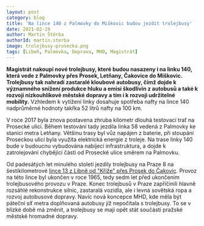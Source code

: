 ```yaml
---
layout: post
category: blog
title: 'Na lince 140 z Palmovky do Miškovic budou jezdit trolejbusy'
date: 2021-02-19
author: Martin Štěrba
authorId: martin.sterba
image: trolejbusy-prosecka.png
tags: [Libeň, Palmovka, Doprava, MHD, Magistrát]
---
```


**Magistrát nakoupí nové trolejbusy, které budou nasazeny i na linku 140, která vede z Palmovky přes Prosek, Letňany, Čakovice do Miškovic. Trolejbusy tak nahradí zastaralé kloubové autobusy, čímž dojde k významného snížení produkce hluku a emisi škodlivin z autobusů a také k rozvoji nízkouhlíkové městské dopravy a tím i k rozvoji udržitelné mobility.** Vzhledem k vytížení linky dosahuje spotřeba nafty na lince 140 nadprůměrné hodnoty takřka 52 litrů nafty na 100 km. 

V roce 2017 byla znova postavena zhruba kilometr dlouhá testovací trať na Prosecké ulici. Během testování tady jezdila linka 58 vedená z Palmovky ke stanici metra Letňany. Většinu trasy byl vůz napájen z baterie, při stoupání Proseckou ulicí byla využita elektrická energie z troleje. Na trase linky 140 bude v budoucnu vybudována nabíjecí infrastruktura, a dojde k zatrolejování chybějící části od Prosecké ulice směrem na Palmovku. 

Od padesátých let minulého století jezdily trolejbusy na Praze 8 na šestikilometrové [lince 13 z Libně od "Kříže" přes Prosek do Čakovic](https://cs.wikipedia.org/wiki/Trolejbusov%C3%A9_trat%C4%9B_v_Praze#Tra%C5%A5_Libe%C5%88_%E2%80%93_Prosek_%E2%80%93_%C4%8Cakovice). Provoz na této lince byl ukončen v roce 1965, tedy sedm let před ukončením trolejbusového provozu v Praze. Konec trolejbusů v Praze zapříčinili hlavně rozsáhlé rekonstrukce silnic, zastaralá vozidla, ale i levná sovětská ropa a rozvoj autobusové dopravy. Navíc nová koncepce MHD, kde měla být páteční síť metra doplňovaná autobusy již nepočítala s trolejbusy. To se v blízké době má změnit, a trolejbusy se mají opět stát součástí pražské městské hromadné dopravy. 
